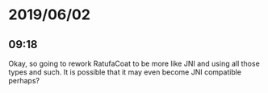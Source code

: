 # 2019/06/02

## 09:18

Okay, so going to rework RatufaCoat to be more like JNI and using all those
types and such. It is possible that it may even become JNI compatible
perhaps?
